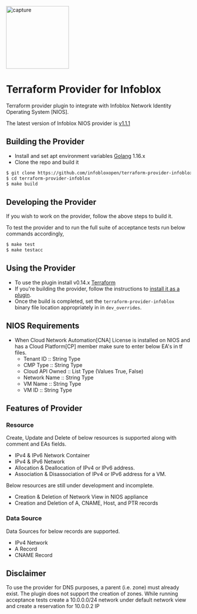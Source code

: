  <img width="171" alt="capture" src="https://user-images.githubusercontent.com/36291746/39614422-6b653088-4f8d-11e8-83fd-05b18ca974a2.PNG">
 
# Terraform Provider for Infoblox
Terraform provider plugin to integrate with Infoblox Network Identity Operating System [NIOS].

The latest version of Infoblox NIOS provider is [v1.1.1](https://github.com/infobloxopen/terraform-provider-infoblox/releases/tag/v1.1.1)

## Building the Provider
* Install and set apt environment variables [Golang](https://golang.org/doc/install) 1.16.x
* Clone the repo and build it
```sh
$ git clone https://github.com/infobloxopen/terraform-provider-infoblox
$ cd terraform-provider-infoblox
$ make build
```

## Developing the Provider
If you wish to work on the provider, follow the above steps to build it.

To test the provider and to run the full suite of acceptance tests run below commands accordingly,
```sh
$ make test
$ make testacc
```

## Using the Provider
* To use the plugin install v0.14.x [Terraform](https://www.terraform.io/downloads.html)
* If you're building the provider, follow the instructions to [install it as a plugin](https://www.terraform.io/docs/cli/config/config-file.html#development-overrides-for-provider-developers). 
* Once the build is completed, set the `terraform-provider-infoblox` binary file location appropriately in in `dev_overrides`.

## NIOS Requirements
* When Cloud Network Automation[CNA] License is installed on NIOS and has a Cloud Platform[CP] member make sure to enter below EA's in tf files.   
   * Tenant ID :: String Type
   * CMP Type :: String Type
   * Cloud API Owned :: List Type (Values True, False)
   * Network Name :: String Type
   * VM Name :: String Type
   * VM ID :: String Type

## Features of Provider
### Resource
Create, Update and Delete of below resources is supported along with comment and EAs fields.
* IPv4 & IPv6 Network Container
* IPv4 & IPv6 Network
* Allocation & Deallocation of IPv4 or IPv6 address.
* Association & Disassociation of IPv4 or IPv6 address for a VM.

Below resources are still under development and incomplete.
* Creation & Deletion of Network View in NIOS appliance
* Creation and Deletion of A, CNAME, Host, and PTR records

### Data Source
Data Sources for below records are supported.
* IPv4 Network
* A Record
* CNAME Record

## Disclaimer
To use the provider for DNS purposes, a parent (i.e. zone) must already exist. The plugin does not support the creation of zones.
While running acceptance tests create a 10.0.0.0/24 network under default network view and create a reservation for 10.0.0.2 IP
